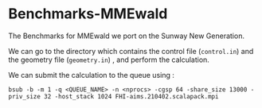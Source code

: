 # Benchmarks-MMEwald
The Benchmarks for MMEwald we port on the Sunway New Generation.

We can go to the directory which contains the control file (`control.in`) and the geometry file (`geometry.in`) , and perform the calculation.

We can submit the calculation to the queue using :

`bsub -b -m 1 -q <QUEUE_NAME> -n <nprocs> -cgsp 64 -share_size 13000 -priv_size 32 -host_stack 1024 FHI-aims.210402.scalapack.mpi`
